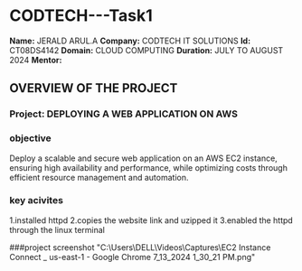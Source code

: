 # CODTECH---Task1

**Name:** JERALD ARUL.A
**Company:** CODTECH IT SOLUTIONS
**Id:** CT08DS4142
**Domain:** CLOUD COMPUTING 
**Duration:** JULY TO AUGUST 2024
**Mentor:**  

## OVERVIEW OF THE PROJECT

### Project:  DEPLOYING A WEB APPLICATION ON AWS

### objective 
Deploy a scalable and secure web application on an AWS EC2 instance, ensuring high availability and performance, while optimizing costs through efficient resource management and automation.


### key acivites 
1.installed httpd
2.copies the website link and uzipped it 
3.enabled the httpd through the linux terminal

###project screenshot
"C:\Users\DELL\Videos\Captures\EC2 Instance Connect _ us-east-1 - Google Chrome 7_13_2024 1_30_21 PM.png"
